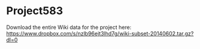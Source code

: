 # Project583

Download the entire Wiki data for the project here:
https://www.dropbox.com/s/nzlb96ejt3lhd7g/wiki-subset-20140602.tar.gz?dl=0
